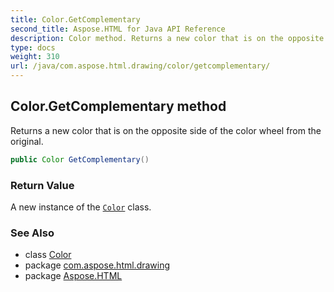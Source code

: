 ```yaml
---
title: Color.GetComplementary
second_title: Aspose.HTML for Java API Reference
description: Color method. Returns a new color that is on the opposite side of the color wheel from the original
type: docs
weight: 310
url: /java/com.aspose.html.drawing/color/getcomplementary/
---
```

## Color.GetComplementary method

Returns a new color that is on the opposite side of the color wheel from the original.

```java
public Color GetComplementary()
```

### Return Value

A new instance of the [`Color`](../) class.

### See Also

* class [Color](../)
* package [com.aspose.html.drawing](../../color/)
* package [Aspose.HTML](../../../)
